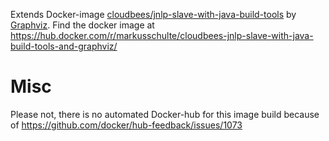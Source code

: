 Extends Docker-image [cloudbees/jnlp-slave-with-java-build-tools](https://hub.docker.com/r/cloudbees/jnlp-slave-with-java-build-tools/) by [Graphviz](https://www.graphviz.org/).
Find the docker image at https://hub.docker.com/r/markusschulte/cloudbees-jnlp-slave-with-java-build-tools-and-graphviz/

# Misc

Please not, there is no automated Docker-hub for this image build 
because of https://github.com/docker/hub-feedback/issues/1073
